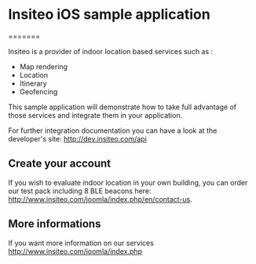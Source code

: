 # Insiteo iOS sample application
=======


Insiteo is a provider of indoor location based services such as :

- Map rendering
- Location
- Itinerary
- Geofencing 

This sample application will demonstrate how to take full advantage of those services and integrate them in your application.

For further integration documentation you can have a look at the developer's site: http://dev.insiteo.com/api

## Create your account

If you wish to evaluate indoor location in your own building, you can order our test pack including 8 BLE beacons here:
http://www.insiteo.com/joomla/index.php/en/contact-us.

## More informations

If you want more information on our services http://www.insiteo.com/joomla/index.php





